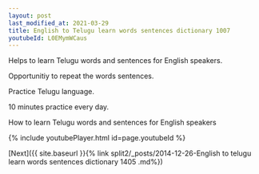 ```yaml
---
layout: post
last_modified_at: 2021-03-29
title: English to Telugu learn words sentences dictionary 1007 
youtubeId: L0EMymWCaus
---
```

 
 
Helps to learn Telugu words and sentences for English speakers.

Opportunitiy to repeat the words sentences. 

Practice Telugu language. 
 
10 minutes practice every day. 
 
How to learn Telugu words and sentences for English speakers 
 
{% include youtubePlayer.html id=page.youtubeId %}
 
 
[Next]({{ site.baseurl }}{% link  split2/_posts/2014-12-26-English to telugu learn words sentences dictionary 1405 .md%})
 
